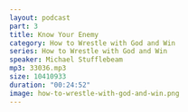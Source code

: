 ```yaml
---
layout: podcast
part: 3
title: Know Your Enemy
category: How to Wrestle with God and Win
series: How to Wrestle with God and Win
speaker: Michael Stufflebeam
mp3: 33036.mp3
size: 10410933
duration: "00:24:52"
image: how-to-wrestle-with-god-and-win.png
---
```


